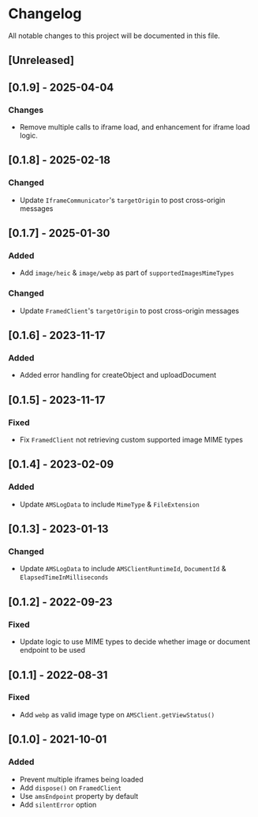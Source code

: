# Changelog

All notable changes to this project will be documented in this file.

## [Unreleased]

## [0.1.9] - 2025-04-04

### Changes

- Remove multiple calls to iframe load, and enhancement for iframe load logic.

## [0.1.8] - 2025-02-18

### Changed

- Update `IframeCommunicator`'s `targetOrigin` to post cross-origin messages

## [0.1.7] - 2025-01-30

### Added

- Add `image/heic` & `image/webp` as part of `supportedImagesMimeTypes`

### Changed

- Update `FramedClient`'s `targetOrigin` to post cross-origin messages

## [0.1.6] - 2023-11-17

### Added

- Added error handling for createObject and uploadDocument

## [0.1.5] - 2023-11-17

### Fixed

- Fix `FramedClient` not retrieving custom supported image MIME types

## [0.1.4] - 2023-02-09

### Added

- Update `AMSLogData` to include `MimeType` & `FileExtension`

## [0.1.3] - 2023-01-13

### Changed

- Update `AMSLogData` to include `AMSClientRuntimeId`, `DocumentId` & `ElapsedTimeInMilliseconds`

## [0.1.2] - 2022-09-23

### Fixed

- Update logic to use MIME types to decide whether image or document endpoint to be used

## [0.1.1] - 2022-08-31

### Fixed

- Add `webp` as valid image type on `AMSClient.getViewStatus()`

## [0.1.0] - 2021-10-01

### Added

- Prevent multiple iframes being loaded
- Add `dispose()` on `FramedClient`
- Use `amsEndpoint` property by default
- Add `silentError` option
